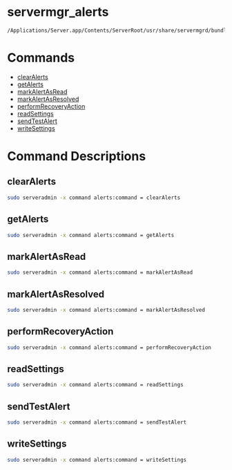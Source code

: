 # servermgr_alerts

```console
/Applications/Server.app/Contents/ServerRoot/usr/share/servermgrd/bundles/servermgr_alerts.bundle/Contents/MacOS/servermgr_alerts
```

# Commands

* [clearAlerts](https://github.com/erikberglund/servermgr_commands/blob/master/servermgr_alerts.md#clearalerts)
* [getAlerts](https://github.com/erikberglund/servermgr_commands/blob/master/servermgr_alerts.md#getalerts)
* [markAlertAsRead](https://github.com/erikberglund/servermgr_commands/blob/master/servermgr_alerts.md#markalertasread)
* [markAlertAsResolved](https://github.com/erikberglund/servermgr_commands/blob/master/servermgr_alerts.md#markalertasresolved)
* [performRecoveryAction](https://github.com/erikberglund/servermgr_commands/blob/master/servermgr_alerts.md#performrecoveryaction)
* [readSettings](https://github.com/erikberglund/servermgr_commands/blob/master/servermgr_alerts.md#readsettings)
* [sendTestAlert](https://github.com/erikberglund/servermgr_commands/blob/master/servermgr_alerts.md#sendtestalert)
* [writeSettings](https://github.com/erikberglund/servermgr_commands/blob/master/servermgr_alerts.md#writesettings)

# Command Descriptions

## clearAlerts

```bash
sudo serveradmin -x command alerts:command = clearAlerts
```

## getAlerts

```bash
sudo serveradmin -x command alerts:command = getAlerts
```

## markAlertAsRead

```bash
sudo serveradmin -x command alerts:command = markAlertAsRead
```

## markAlertAsResolved

```bash
sudo serveradmin -x command alerts:command = markAlertAsResolved
```

## performRecoveryAction

```bash
sudo serveradmin -x command alerts:command = performRecoveryAction
```

## readSettings

```bash
sudo serveradmin -x command alerts:command = readSettings
```

## sendTestAlert

```bash
sudo serveradmin -x command alerts:command = sendTestAlert
```

## writeSettings

```bash
sudo serveradmin -x command alerts:command = writeSettings
```


